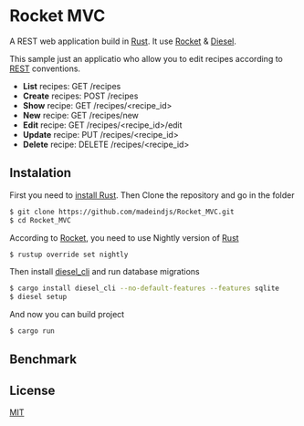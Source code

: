 # Rocket MVC

A REST web application build in [Rust](https://www.rust-lang.org/). It use [Rocket](https://rocket.rs) & [Diesel](http://diesel.rs/).

This sample just an applicatio who allow you to edit recipes according to [REST](https://en.wikipedia.org/wiki/Representational_state_transfer) conventions.

- **List** recipes: GET /recipes 
- **Create** recipes: POST /recipes
- **Show** recipe: GET /recipes/<recipe_id>
- **New** recipe: GET /recipes/new
- **Edit** recipe: GET /recipes/<recipe_id>/edit
- **Update** recipe: PUT /recipes/<recipe_id>
- **Delete** recipe: DELETE /recipes/<recipe_id>

## Instalation

First you need to [install Rust](https://www.rust-lang.org/install.html). Then Clone the repository and go in the folder

~~~bash
$ git clone https://github.com/madeindjs/Rocket_MVC.git
$ cd Rocket_MVC
~~~

According to [Rocket](https://rocket.rs), you need to use Nightly version of [Rust](https://www.rust-lang.org/)

~~~bash
$ rustup override set nightly
~~~

Then install [diesel_cli](https://github.com/diesel-rs/diesel/tree/master/diesel_cli) and run database migrations

~~~bash
$ cargo install diesel_cli --no-default-features --features sqlite
$ diesel setup
~~~

And now you can build project

~~~bash
$ cargo run
~~~


## Benchmark

## License

[MIT](https://opensource.org/licenses/MIT)

[Rust]: https://www.rust-lang.org/
